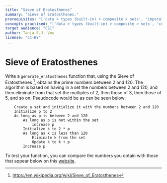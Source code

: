 ```yaml
---
title: "Sieve of Eratosthenes"
summary: "Sieve of Eratosthenes."
prerequisites: "['data > types (built-in) > composite > sets', 'imperative programming > variables']"
concepts practised: "['data > types (built-in) > composite > sets', 'control flow > conditionals', 'control flow > loops']"
target audience: "CS1"
author: Tanja E.J. Vos
license: "CC-BY"
...
```


# Sieve of Eratosthenes

Write a `generate_eratosthenes` function that, using the Sieve of Eratosthenes [^4], obtains the prime numbers between 2 and 120. 
The algorithm is based on having in a set the numbers between 2 and 120, and then eliminate from that set the multiples of 2, then those of 3, then those of 5, and so on. Pseudocode would be as can be seen below:

```
    Create a set and initialize it with the numbers between 2 and 120
    Initialize p to 2
    As long as p is between 2 and 120
        As long as p is not within the set
            increase p
        Initialize k to 2 * p
        As long as k is less than 120
            Eliminate k from the set
            Update k to k + p
        Increase p
```

To test your function, you can compare the numbers you obtain with
those that appear below on this [website](https://www.transum.org/Software/Sieve_of_Eratosthenes/).

[^4]: <https://en.wikipedia.org/wiki/Sieve_of_Eratosthenes>